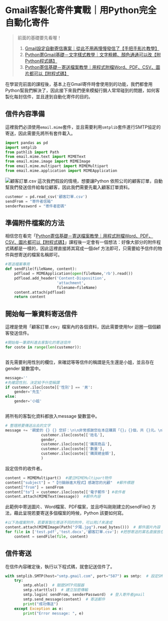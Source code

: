 # Gmail客製化寄件實戰｜用Python完全自動化寄件

> 前面的基礎要先看喔！
> 1. [Gmail設定自動寄信專案｜從此不用再慢慢發信了【手把手影片教學】](/class?c=3&a=115)
> 2. [Python寄Gmail基礎－文字樣式教學｜文字粗體、顏色通通可以改【附Python程式碼】](/class?c=3&a=116)
> 3. [Python寄信基礎－寄送檔案教學｜用程式附檔Word、PDF、CSV、圖片都可以【附程式碼】](/class?c=3&a=117)

在學習完前面的課程後，基本上在Gmail寄件時會使用到的功能，我們都會用Python幫我們解決了，因此接下來我們便來模擬行銷人常常碰到的問題，如何客製化每封信件，並且達到自動化寄件的目的。

## 信件內容準備
這裡我們必須使用`email.mime`套件，並且需要利用`smtplib`套件進行SMTP協定的寄送，因此需要先將所有套件載入。
```python
import pandas as pd
import smtplib
from pathlib import Path
from email.mime.text import MIMEText
from email.mime.image import MIMEImage
from email.mime.multipart import MIMEMultipart
from email.mime.application import MIMEApplication
```

![顧客訂單.csv](https://cdn-images-1.medium.com/max/1200/1*Qnrh7jrgiVMP-6kxj5X8dQ.png)
這次我們假設的情境，想要讓Python 依照公司的顧客訂單，自動幫我們發送信件給每位顧客，因此我們需要先載入顧客訂單資料。
```python
custemor = pd.read_csv('顧客訂單.csv')
sendFrom = "寄件者信箱"
senderPassword = "寄件者密碼"
```
## 準備附件檔案的方法
相信您在看完「[Python寄信基礎－寄送檔案教學｜用程式附檔Word、PDF、CSV、圖片都可以【附程式碼】](/class?c=3&a=117)」課程後一定會有一個想法：好像大部分的附件程式碼都是一樣的，因此這裡直接將其寫成一個def 方法即可，只需要給予信件的物件與想寄送的檔案名稱即可。
```python
#寄送檔案專用
def sendFile(fileName, content):
    pdfload = MIMEApplication(open(fileName,'rb').read()) 
    pdfload.add_header('Content-Disposition', 
                       'attachment', 
                       filename=fileName) 
    content.attach(pdfload) 
    return content
```
## 開始每一筆資料寄送信件
這裡是使用「顧客訂單.csv」檔案內的各個資料，因此需要使用for 迴圈一個個顧客發送信件。
```python
#開始每一筆資料進去客製化的寄送信件
for coste in range(len(custemor)):
    
```
首先需要利用性別的欄位，來確認等等信件的稱謂是先生還是小姐，並且存在gender 變數當中。
```python
message=''
#先確認性別，決定給予什麼稱謂
if custemor.iloc[coste]['性別'] == '男':
    gender='先生'
else:
    gender='小姐'
    
```

將所有的客製化資料都放入message 變數當中。
```python
# 整理將要傳送出去的文字
message += '親愛的 {} {} 您好：\n\n非常感謝您在本店購買「{}」{}個，共 {}元。\n\nIvan股份有限公司\nMediemJ文章：https://medium.com/@ivanyang0606'.format(
                custemor.iloc[coste]['姓名'], 
                gender,
                custemor.iloc[coste]['購買商品'],
                custemor.iloc[coste]['數量'],
                custemor.iloc[coste]['購買總金額'],
                )
```
設定信件的收件者。
```python
content = MIMEMultipart()  #建立MIMEMultipart物件
content["subject"] = "【行銷辦進大程式】感謝您的光顧"  #郵件標題
content["from"] = sendFrom
content["to"] = custemor.iloc[coste]['電子郵件'] #收件者
content.attach(MIMEText(message))  #郵件內容
```

此範例中寄送圖片、Word檔案、PDF檔案，並且呼叫剛剛建立的sendFile() 方法，藉此呈現若要寄送多個檔案的時候，Python 該要如何寫。
```python
#以下為檔案附件，若要客製化寄送不同的附件，可以用if來達成
content.attach(MIMEImage(Path("夕陽.jpg").read_bytes()))  # 郵件圖片內容
for file in ['test.pdf','test.docx','顧客訂單.csv']: #把想寄送的黨名直接放在陣列，讓程式自動去抓取
    content = sendFile(file, content)
```
## 信件寄送
在信件內容確定後，執行以下程式碼，就會記送信件了。
```python
with smtplib.SMTP(host="smtp.gmail.com", port="587") as smtp:  # 設定SMTP伺服器
    try:
        smtp.ehlo()  # 驗證SMTP伺服器
        smtp.starttls()  # 建立加密傳輸
        smtp.login( sendFrom, senderPassword)  # 登入寄件者gmail
        smtp.send_message(content)  # 寄送郵件
        print("成功傳送")
    except Exception as e:
        print("Error message: ", e)
```
